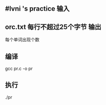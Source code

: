 #lvni 's practice
输入
----
orc.txt
每行不超过25个字节
输出
----
每个单词出现个数

编译
----
gcc pr.c -o pr

执行
----
./pr

